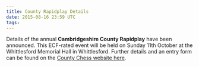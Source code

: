 ```yaml
---
title: County Rapidplay Details
date: 2015-08-16 23:59 UTC
tags:
---
```


Details of the annual **Cambridgeshire County Rapidplay** have been announced. This ECF-rated event will be held on Sunday 11th October at the Whittlesford Memorial Hall in  Whittlesford. Further details and an entry form can be found on the [County Chess website here](http://www.cambschess.co.uk/Rapidplay%20(S).pdf).
